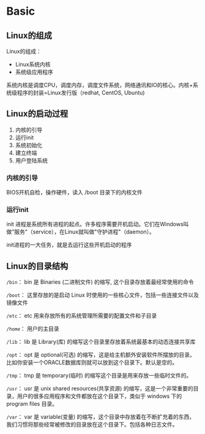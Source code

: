 # Basic 

## Linux的组成

Linux的组成：
- Linux系统内核
- 系统级应用程序

系统内核是调度CPU，调度内存，调度文件系统，网络通讯和IO的核心。内核+系统级程序的封装=Linux发行版（redhat, CentOS, Ubuntu)

## Linux的启动过程

1. 内核的引导
2. 运行init
3. 系统初始化
4. 建立终端
5. 用户登陆系统


### 内核的引导

BIOS开机自检，操作硬件，读入 /boot 目录下的内核文件

### 运行init

init 进程是系统所有进程的起点。许多程序需要开机启动。它们在Windows叫做"服务"（service），在Linux就叫做"守护进程"（daemon）。

init进程的一大任务，就是去运行这些开机启动的程序

## Linux的目录结构

`/bin`：
bin 是 Binaries (二进制文件) 的缩写, 这个目录存放着最经常使用的命令

`/boot`：
这里存放的是启动 Linux 时使用的一些核心文件，包括一些连接文件以及镜像文件

`/etc`：
etc 用来存放所有的系统管理所需要的配置文件和子目录

`/home`：
用户的主目录

`/lib`：
lib 是 Library(库) 的缩写这个目录里存放着系统最基本的动态连接共享库

`/opt`：
opt 是 optional(可选) 的缩写，这是给主机额外安装软件所摆放的目录。比如你安装一个ORACLE数据库则就可以放到这个目录下。默认是空的。

`/tmp`：
tmp 是 temporary(临时) 的缩写这个目录是用来存放一些临时文件的。

`/usr`：
usr 是 unix shared resources(共享资源) 的缩写，这是一个非常重要的目录，用户的很多应用程序和文件都放在这个目录下，类似于 windows 下的 program files 目录。

`/var`：
var 是 variable(变量) 的缩写，这个目录中存放着在不断扩充着的东西，我们习惯将那些经常被修改的目录放在这个目录下。包括各种日志文件。

